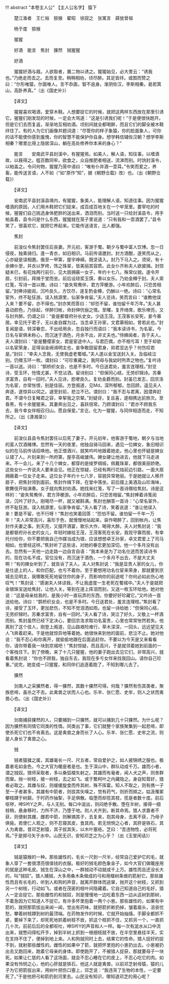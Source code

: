 !!! abstract "本卷主人公"
    【主人公名字】
猿下

 
　　楚江渔者　王仁裕　猕猴　翟昭　徐寂之　张寓言　薛放曾祖

 
　　杨于度　猕猴

 
　　猩猩

 
　　好酒　能言　焦封　猓然　狨猩猩

 
　　好酒　　

 
　　猩猩好酒与屐。人欲取者，置二物以诱之。猩猩始见，必大詈云：“诱我也。”乃绝走而去之。去而复至。稍稍相劝，顷尽醉。其足皆绊。或图而赞之曰：“尔形唯猿，尔面唯人。言不忝面，智不逾身。淮阴佐汉，李斯相秦。曷若箕山，高卧养真。”（出《国史补》）

 
　　【译文】

 
　　猩猩喜欢喝酒，爱穿木鞋。人想要捉它的时候，就把这两样东西放在那里引诱它。猩猩们刚发现的时候，一定会大骂道：“这是引诱我们呢！”于是便很快跑开。但是它们去而复返，渐渐地互相劝酒。顷刻间就全都喝醉，而且它们的脚全被木鞋绊住了。有的人为它们画像并题词道：“尽管你的样子象猿，你的脸面象人，可你的话不能使你感到羞愧，你的智慧不能保护你自身。想学韩信辅佐汉朝？想学李斯相秦？哪里比得上隐居深山，躺在高处修养你本来的身心？”

 
　　能言　　安南武平县封溪中，有猩猩焉。如美人，解人语，知往事。以嗜酒故，以屐得之。槛百数同牢。欲食之，众自推肥者相送，流涕而别。时饷封溪令，以帕盖之。令问何物，猩猩乃笼中语曰：“唯有仆并酒一壶耳。”令笑而爱之，养畜，能传送言语，人不如（“如”原作“知”，据《朝野佥载》改）也。（出《朝野佥载》）

 
　　【译文】

 
　　安南武平县封溪县境内，有猩猩，象美人，能理解人语，知道往事。因为猩猩嗜酒的原因，人们用木鞋把它们捉来，成百成百地关在一个牢笼里。要宰吃的时候，猩猩们自己挑选身体肥胖的送出来，洒泪而别。当时送一只给封溪县令，用手帕盖着，县令问是什么东西，猩猩就在笼子里说道：“只有我和一壶酒罢了。”县令笑了，很喜欢它，就把它养起来。它能传送语言，比人都强。

 
　　焦封　　

 
　　前浚仪令焦封罢任后丧妻。开元初，客游于蜀。朝夕与蜀中富人饮博。忽一日侵夜，独乘骑归。逢一青衣，如旧相识。马前传语邀封。封方酒酣，遂笑而从之，心亦疑是误相邀。俄至一甲第，屋宇峥嵘。既坚请入。封乃下马入之。须臾，有十余婢仆至，并衣以罗绔，饰之珠翠，皆美丽其容质。此女仆齐称夫人欲披揖。封惊疑未巳，有花烛两行前引，见大扇拥蔽一女子，年约十七八，殊常仪貌。遂令开扇，引封前，拜揖于堂而坐。前后设琼浆玉馔，奏以女乐。乃劝金樽于封。夫人索红笺，写诗一首以赠。诗曰：“妾失鸳鸯伴，君方萍梗游。小年欢醉后，只恐苦相留。”封捧诗披阅，沉吟良久，方饮尽，遂复酌金樽，仍酬以一绝。诗曰：“心常名宦外，终不耻狂游。误入桃源里，仙家争肯留。”夫人览诗，笑而言曰：“谁教他误入来？要不留，亦不得也。”封亦笑而答曰：“却恐不留，谁怕留千年万年。”夫人甚喜动颜色，乃徐起，佯醉归帐，命封伸伉俪之情。至曙，复开绮席，歌乐嘹亮，又与封共醉。仍谓之曰：“妾是都督府孙长史女。少适王茂。王茂客长安死，妾今寡居。幸见托于君子，无以妾自媒为过。当念卓王孙家，文君慕相如，曾若此也。”封复闻是语，转深眷恋，不出经用余，忽自独行而语曰：“我本读诗书，为名宦。今日名与宦俱未称心，而沉迷于酒色，月余不出，非丈夫也。”侍婢闻者，告于夫人。夫人谓封曰：“妾是簪缨家女，君是宦途中人。与君匹偶，亦不相亏耳！至于却欲以名宦荣身，足得诣金阙谒明主也，妾争敢固留君身，抑君显达乎？何伤叹若是。”封曰：“幸夫人念我，无使我虚老蜀城。”夫人遂以金宝送封入关。及临岐泣别。仍赠玉环一枚。谓封曰：“可珍重藏之，我阿母与我幼时所弄之物也。”复吟诗一首以送。诗曰：“鹊桥织女会，也是不多时。今日送君处，羞言连理枝。”封览诗，受玉环，怆情尤甚，不觉沾洒。留诗别曰：“但保同心结，无劳织锦诗。苏秦求富贵，自有一回时。”夫人见诗，悲哽良久。复劝金爵而别。封虽已发志，回京洛为名宦，亦常怅恨，别是佳丽。方登阁道，见Md，深所郁郁。忽回顾，遥见夫人奔逐，遂惊异以伺之。遽至封前，悲泣不已。谓封曰：“我不忍与君离，因潜奔赶君。不谓今日复睹君之容，幸挈我之京辇。”封疑讶，复且喜，遂相携达前旅次。至昏黑，有十余猩猩来。其妻奔出见之，喜跃倍常。乃顾谓封曰：“君亦不顾我东去，我今幸女伴相召归山。愿自保爱。”言讫，化为一猩猩，与同伴相逐而走，不知所之。（出《潇湘录》）

 
　　【译文】

 
　　前浚仪县县令焦封罢任以后死了妻子。开元初年，他客游于蜀地，朝夕与当地的富人饮酒赌博。忽然有一天的夜里，他独自骑马回来，遇见一位婢女，象旧相识似的在马前传话招唤他。他正借酒兴，就笑吟吟地跟着她走。他心里也怀疑是婢女认错了人。片刻来到一所府第，屋亭高峻雄伟。婢女硬让他进去，他就下马走进来。不一会儿，来了十几个婢女，都穿的是绫罗绸缎，佩戴珠翠，都很美丽娇艳。这些女仆一齐说夫人要来会见。他正在惊疑，已经有两行花烛前边引路，一面大扇拥蔽着一位女子走来。这位女子年约十七八岁，容貌异常艳丽。于是她就让人移开扇子，把焦封领到面前。焦封作揖下拜，在堂中落坐。前后摆上美酒及山珍海味，歌舞伎开始演奏。女子就向焦封劝酒。她找来红笺，写了一首诗赠给焦封。诗是这样的：“妾失鸳鸯伴，君方萍梗游。小年欢醉后，只恐苦相留。”焦封捧着诗笺阅读，沉吟了好久。刚喝尽一杯，就又被斟满。焦封也酬答一首诗：“心常名宦外，终不耻狂游。误入桃源里，仙家争肯留。”夫人看了诗，笑着说道：“谁让他误入来！要是不留，也不行呀！”焦封也笑着回答：“恐怕不留。谁怕留一千年一万年！”夫人非常高兴，喜形于色，就慢慢地站起来，装作喝醉了，回到帐内，让焦封作夫妻之事。到天亮，又摆开酒宴，歌乐大作，喝得大醉。夫人对焦封说：“我是都督府孙长史的女儿，年轻时嫁给王茂，王茂客死在长安。我现守寡而居，有幸托付给你，你不要把我自己作媒当成为错，应该想想卓王孙家，卓文君爱上了司马相如，也曾经这样。”焦封听了这些话，对她的眷恋更加深切。他一个多月没有出去。忽然有一天他一边走路一边自言自语：“我本来是为了功名仕途而苦读诗书的，现在功名不成，官位没有，而沉迷于酒色，一个多月不出去，不是大丈夫啊！”有的婢女听到了，就告诉了夫人。夫人对焦封说：“我是显贵人家的女儿，你是仕途上的人，和你匹配，也亏不着你。至于要想用功名仕宦来荣身，那就要到京城去见明主，我哪敢死死地留住你的身子，而影响你的前途呢？你何必如此伤心地叹气！”焦封说：“感谢夫人体谅我，不让我虚度一生老死在蜀城中。”夫人于是就把金银珠宝送给焦封，让他入关。等到在道上挥泪而别，又送一枚玉环给他。她对他说：“这是母亲给我的，是我小时一直玩弄的东西，你要好好珍藏它。”又吟诗一首送给他。诗曰：“鹊桥织女会，也是不多时。今日送君处，羞言连理枝。”焦封看了诗，接受了玉环，更加悲伤，不知不觉泪洒如雨。也留一诗给她：“但保同心结，无劳织锦时。苏秦求富贵，自有一回时。”夫人看了诗，哭泣了好久，又敬上一杯酒而别。焦封虽然已经下定决心，要回京洛求取功名富贵，心里也常常怅然若失。他离别了这个佳人，刚登上阁道，见山路艰险难行，草木深深，一回头，远远望见夫人飞奔着赶来。于是他就惊异地等着她。她很快来到他的面前，悲泣不止。她对他说：“我不忍心和你离开，就偷偷地跟在后面追赶你。不要以为今天是又来看看你，请你带着我一块到京城吧！”焦封惊疑，而且高兴，于是就领着她到前面的一个客栈住下。到了傍晚，来了十几只猩猩，他的妻子跑出去见它们，非常高兴，就看着焦封说：“你也不顾我，独自东去，我现在多亏女伴来找我回山。请你自己珍重。”说完，她变成一只猩猩，和同伴们追逐着跑了，不知到哪儿去了。

 
　　猓然　　

 
　　剑南人之采猓然者，得一猓然，其数十猓然可得。何哉？猓然有伤其类者，聚族悲啼，虽杀之不去。此禽兽之状而人心也。乐羊、张仁愿、史牟，则人之状而禽兽心也。（出《国史补》）

 
　　【译文】

 
　　剑南捕获猓然的人，只要捕到一只猓然，就可以捕到几十只猓然。为什么呢？因为猓然有同情它同类的性情。同类出了事，它们就整个家族聚集到一起悲啼，即使杀死它们也不肯离去。这是禽兽之身而长了人心。乐羊、张仁愿、史牟之流，则是人身长了禽兽之心。

 
　　狨　　

 
　　狨者猿猱之属，其雄毫长一尺、尺五者，常自爱护之，如人披锦绣之服也。极嘉者毛如金色，今之大官为暖座者是也。生于深山中，群队动成千万。雄而小者，谓之狨奴。猎师采取者，多以桑弧檑矢射之。其雄而有毫者，闻人犬之声，则舍群而窜。抛一树枝，接一树枝，去之如飞。或于繁柯叶之内藏隐之。身自知茸好，猎者必取之。其雌与奴，则缓缓旋食而传其树，殊不挥霍。知人不取之，则有携一子至一子者甚多。其雄有中箭者，则拔其矢嗅之，觉有药气，则折而掷之。姑汲罹冢攀枝蹲于树巅。于时药作抽掣，手足俱散。临堕而却揽其枝，揽是者数十度。前后呕哕，呻S吟Y之声，与人无别。每口中涎出，则闷绝手散。堕在半树，接得一细枝稍，悬身移时，力所不济，乃堕于地。则人犬齐到，断其命焉。猎人求嘉者不获，则便射其雌，雌若中箭，则解摘其子，去复来，抱其母身，去离不获，乃母子俱毙。若使仁人观之，则不忍寝其皮，食其肉。若无悯恻之心者，其肝是铁石，其人为禽兽。昔邓芝射猿，其子拔其矢，以木叶塞疮。芝曰：“吾违物性，必将死焉。”于是掷弓矢于水中。山民无识，安知邓芝之为心乎？（出《玉堂闲话》）

 
　　【译文】

 
　　狨是猿猴的一种。那些雄性的，毛长一尺到一尺半，经常自己爱护它的毛，就象人穿了一套很漂亮很值钱的衣服。极好的狨毛颜色象金子，如今大官们做暖座用的就是这种毛皮。狨生在深山之中，一群狨动不动就成千上万。雄性而且还没长大的，叫“狨奴”。猎人捕狨，大多用桑木条做成的弓和用檑树条做的箭射它。那些雄性而且有长毛的，听到人和狗的声音，就离开群体而逃窜，抛开这个树枝，又抓到另一个树枝，行动如飞。或者在茂密的枝叶间隐藏着。它自己知道自己的毛好，猎人一定会捉它。那些雌性的和狨奴，则是慢慢地一边吃着东西一边从这树到那树，不着急因为它知道人不捉它。有许多怀里抱着一两个小崽。那些雄性的，如果有中箭的，就把那箭拔出来闻一闻，觉出有药味，就把箭折断扔掉，皱着眉头，沮丧忧愁，攀着树枝蹲到树的最顶端。在药物发作的时候，它就开始抽搐，手脚全都抓不紧，要掉下来了，却死死地抓着树枝不放，抓这个枝抓不住，又抓另一个，一直抓几十次。前前后后的全都呕吐，呻S吟Y的声音和人一样。每一次有涎水从口中流出来，就憋闷得松开手，掉到半树上抓到一根细枝就不放，在半空里悬挂半天，实在支持不住了，便掉到地上来。人和狗就同时上去，结果它的性命。猎人捉好的捉不到，就射那些雌性的。雌性的如果中了箭，就把怀里抱的小崽扔出去。小崽被扔出去又跑回来，跑着它母亲的身体。即使跑开了，不被猎人捉获，那就要母子一块死。如果让仁慈的人看了这场面，就会不忍心睡在它的皮上，不忍心吃它的肉。如果没有怜悯之心，他的心肝就是铁石，他这人就是禽兽。以前邓芝射母猿，猿的儿子为它把箭拔出来，用树叶把伤口塞上，邓芝说：“我违背了生物的本性，一定要死了。”于是他把弓和箭扔到河里去。山民没有知识，哪知道邓芝的用心呢？